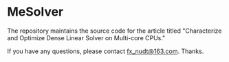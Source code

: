 # MeSolver
The repository maintains the source code for the article titled "Characterize and Optimize Dense Linear Solver on Multi-core CPUs."

If you have any questions, please contact fx_nudt@163.com. Thanks.

